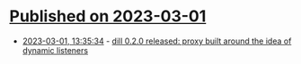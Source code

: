 # [Published on 2023-03-01](index.md)

* [2023-03-01, 13:35:34](https://lobste.rs/s/m2qagk/dill_0_2_0_released_proxy_built_around_idea) - [dill 0.2.0 released: proxy built around the idea of dynamic listeners](https://github.com/fwkz/dill)
